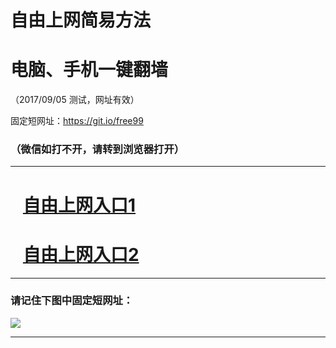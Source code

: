﻿# 自由上网简易方法

# 电脑、手机一键翻墙

（2017/09/05 测试，网址有效）

固定短网址：https://git.io/free99

### （微信如打不开，请转到浏览器打开）


***





# &nbsp;&nbsp; <a href="http://ft1660017571.fwq-tz1001.xyz/fwqtz01.html?t=090500116046 " target="_blank">自由上网入口1</a>
# &nbsp;&nbsp; <a href="http://ft1185416453.fwq-tz1002.xyz/fwqtz02.html?t=090500111192 " target="_blank">自由上网入口2</a>
***

### 请记住下图中固定短网址：

<img src="https://s3-us-west-2.amazonaws.com/fwq-1001/yjfq-20170905okok.png" /> 


***

